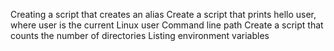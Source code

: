 Creating a script that creates an alias
Create a script that prints hello user, where user is the current Linux user
Command line path
Create a script that counts the number of directories
Listing environment variables

